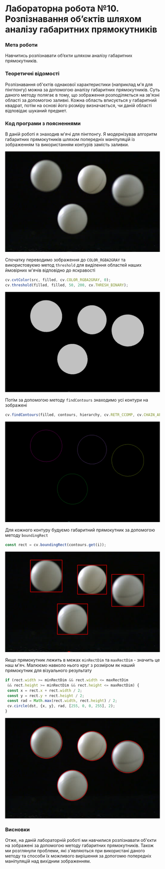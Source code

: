 # Лабораторна робота №10. Розпізнавання об’єктів шляхом аналізу габаритних прямокутників
### Мета роботи
Навчитись розпізнавати об’єкти шляхом аналізу габаритних прямокутників.
### Теоретичні відомості
Розпізнавання об'єктів однакової характеристики (наприклад м'я для пінгпонгу) можна за допомогою аналізу габаритних прямокутників. Суть даного методу полягає в тому, що зображення розподіляється на зв'язні області за допомогою заливкі. Кожна область вписується у габаритний квадрат, потім на основі його розміру визначається, чи даній області відповідає шуканий предмет.
### Код програми з поясненнями
В даній роботі я знаходив м'ячі для пінгпонгу. Я модернізував алгоритм габаритних прямокутників шляхом попередніх маніпуляцій із зображенням та використанням контурів замість заливки.

![](./10_image.png)

Спочатку переводимо зображення до `COLOR_RGBA2GRAY` та використовуємо метод `threshold` для виділення областей наших ймовірних м'ячів відповідно до яскравості
```javascript
cv.cvtColor(src, filled, cv.COLOR_RGBA2GRAY, 0);
cv.threshold(filled, filled, 50, 200, cv.THRESH_BINARY);
```
![](./10_threshold.png)

Потім за допомогою методу `findContours` знаходимо усі контури на зображені
```javascript
cv.findContours(filled, contours, hierarchy, cv.RETR_CCOMP, cv.CHAIN_APPROX_SIMPLE);
```
![](./10_contour.png)

Для кожного контуру будуємо габаритний прямокутник за допомогою методу `boundingRect`
```javascript
const rect = cv.boundingRect(contours.get(i));
```
![](./10_rectangle.png)

Якщо прямокутник лежить в межах `minRectDim` та `maxRectDim` - значить це наш м'яч. Малюємо навколо нього круг з розміром як наший прямокутник для візуального результату
```javascript
if (rect.width >= minRectDim && rect.width <= maxRectDim
 && rect.height >= minRectDim && rect.height <= maxRectDim) {
 const x = rect.x + rect.width / 2;
 const y = rect.y + rect.height / 2;
 const rad = Math.max(rect.width, rect.height) / 2;
 cv.circle(dst, {x, y}, rad, [255, 0, 0, 255], 2);
}
```
![](./10_balls.png)
### Висновки
Отже, на даній лабораторній роботі ми навчилися розпізнавати об'єкти на зображені за допомогою методу габаритних прямокутників. Також ми розглянули проблеми, які з'являються при використані даного методу та способи їх можливого вирішення за допогомю попередніх маніпуляцій над вихідним зображенням. 

